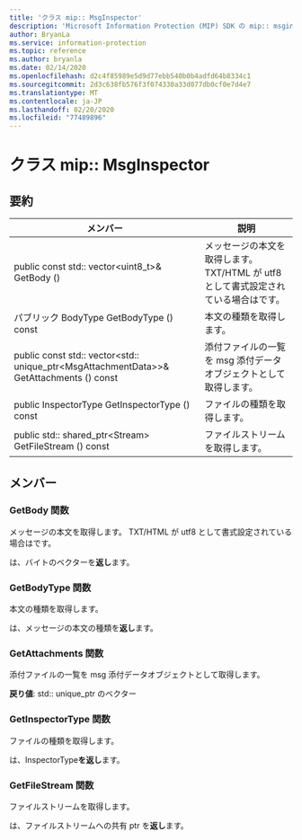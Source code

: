 ```yaml
---
title: 'クラス mip:: MsgInspector'
description: 'Microsoft Information Protection (MIP) SDK の mip:: msginspector クラスについて説明します。'
author: BryanLa
ms.service: information-protection
ms.topic: reference
ms.author: bryanla
ms.date: 02/14/2020
ms.openlocfilehash: d2c4f85989e5d9d77ebb540b0b4adfd64b8334c1
ms.sourcegitcommit: 2d3c638fb576f3f074330a33d077db0cf0e7d4e7
ms.translationtype: MT
ms.contentlocale: ja-JP
ms.lasthandoff: 02/20/2020
ms.locfileid: "77489896"
---
```

# <a name="class-mipmsginspector"></a>クラス mip:: MsgInspector 
  
## <a name="summary"></a>要約
 メンバー                        | 説明                                
--------------------------------|---------------------------------------------
public const std:: vector\<uint8_t\>& GetBody ()  |  メッセージの本文を取得します。 TXT/HTML が utf8 として書式設定されている場合はです。
パブリック BodyType GetBodyType () const  |  本文の種類を取得します。
public const std:: vector\<std:: unique_ptr\<MsgAttachmentData\>\>& GetAttachments () const  |  添付ファイルの一覧を msg 添付データオブジェクトとして取得します。
public InspectorType GetInspectorType () const  |  ファイルの種類を取得します。
public std:: shared_ptr\<Stream\> GetFileStream () const  |  ファイルストリームを取得します。
  
## <a name="members"></a>メンバー
  
### <a name="getbody-function"></a>GetBody 関数
メッセージの本文を取得します。 TXT/HTML が utf8 として書式設定されている場合はです。

  
は、バイトのベクターを**返し**ます。
  
### <a name="getbodytype-function"></a>GetBodyType 関数
本文の種類を取得します。

  
は、メッセージの本文の種類を**返し**ます。
  
### <a name="getattachments-function"></a>GetAttachments 関数
添付ファイルの一覧を msg 添付データオブジェクトとして取得します。

  
**戻り値**: std:: unique_ptr のベクター<MsgAttachmentData>
  
### <a name="getinspectortype-function"></a>GetInspectorType 関数
ファイルの種類を取得します。

  
は、InspectorType**を返し**ます。
  
### <a name="getfilestream-function"></a>GetFileStream 関数
ファイルストリームを取得します。

  
は、ファイルストリームへの共有 ptr を**返し**ます。